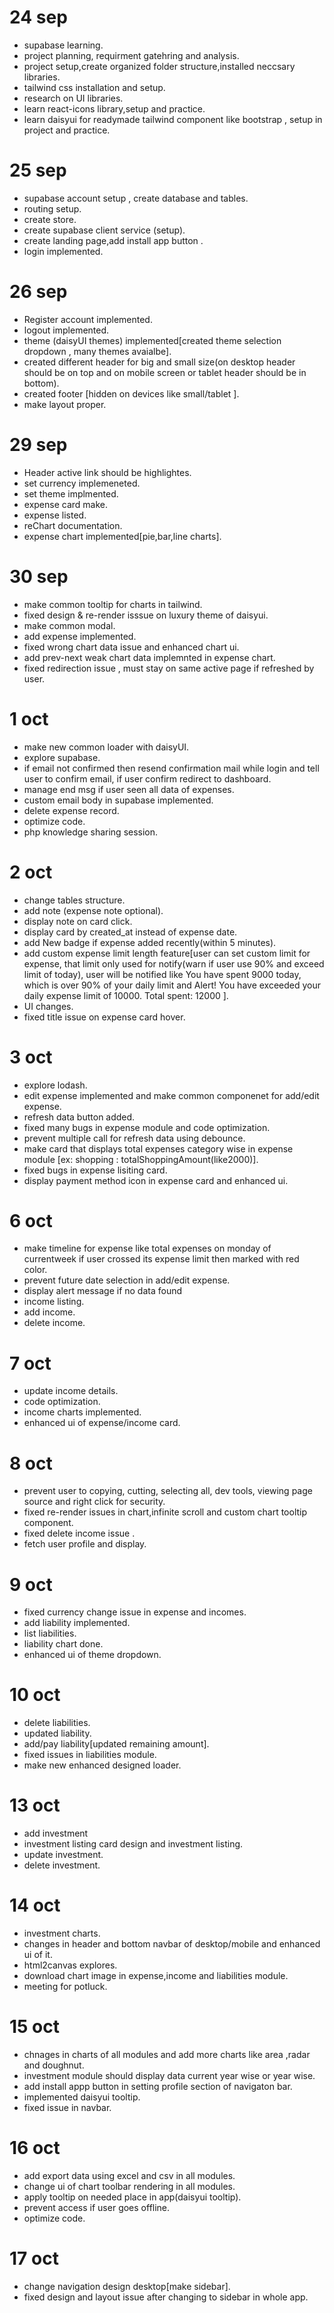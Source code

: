 # 24 sep

- supabase learning.
- project planning, requirment gatehring and analysis.
- project setup,create organized folder structure,installed neccsary libraries.
- tailwind css installation and setup.
- research on UI libraries.
- learn react-icons library,setup and practice.
- learn daisyui for readymade tailwind component like bootstrap , setup in project and practice.

# 25 sep

- supabase account setup , create database and tables.
- routing setup.
- create store.
- create supabase client service (setup).
- create landing page,add install app button .
- login implemented.

# 26 sep

- Register account implemented.
- logout implemented.
- theme (daisyUI themes) implemented[created theme selection dropdown , many themes avaialbe].
- created different header for big and small size(on desktop header should be on top and on mobile screen or tablet header should be in bottom).
- created footer [hidden on devices like small/tablet ].
- make layout proper.

# 29 sep

- Header active link should be highlightes.
- set currency implemeneted.
- set theme implmented.
- expense card make.
- expense listed.
- reChart documentation.
- expense chart implemented[pie,bar,line charts].

# 30 sep

- make common tooltip for charts in tailwind.
- fixed design & re-render isssue on luxury theme of daisyui.
- make common modal.
- add expense implemented.
- fixed wrong chart data issue and enhanced chart ui.
- add prev-next weak chart data implemnted in expense chart.
- fixed redirection issue , must stay on same active page if refreshed by user.

# 1 oct

- make new common loader with daisyUI.
- explore supabase.
- if email not confirmed then resend confirmation mail while login and tell user
  to confirm email, if user confirm redirect to dashboard.
- manage end msg if user seen all data of expenses.
- custom email body in supabase implemented.
- delete expense record.
- optimize code.
- php knowledge sharing session.


# 2 oct
- change tables structure.
- add note (expense note optional).
- display note on card click.
- display card by created_at instead of expense date.
- add New badge if expense added recently(within 5 minutes).
- add custom expense limit length feature[user can set custom limit for expense, that limit only used for notify(warn if user use 90% and exceed limit of today),
  user will be notified like You have spent 9000 today, which is over 90% of your daily limit and Alert! You have exceeded your daily expense limit of 10000. Total spent: 12000
  ].
- UI changes.
- fixed title issue on expense card hover.

# 3 oct
- explore lodash.
- edit expense implemented and make common componenet for add/edit expense.
- refresh data button added.
- fixed many bugs in expense module and code optimization.
- prevent multiple call for refresh data using debounce.
- make card that displays total expenses category wise in expense module [ex: shopping : totalShoppingAmount(like2000)].
- fixed bugs in expense lisiting card.
- display payment method icon in expense card and enhanced ui.


# 6 oct
- make timeline for expense like total expenses on monday of currentweek if user crossed its expense limit then marked with red color.
- prevent future date selection in add/edit expense.
- display alert message if no data found
- income listing.
- add income.
- delete income.


# 7 oct 
- update income details.
- code optimization.
- income charts implemented.
- enhanced ui of expense/income card.


# 8 oct
-  prevent user to copying, cutting, selecting all, dev tools, viewing page source and right click for security.
- fixed re-render issues in chart,infinite scroll and custom chart tooltip component.
- fixed delete income issue .
- fetch user profile and display.



# 9 oct
- fixed currency change issue in expense and incomes.
- add liability implemented.
- list liabilities.
- liability chart done.
- enhanced ui of theme dropdown.


# 10 oct
- delete liabilities.
- updated liability.
- add/pay liability[updated remaining amount].
- fixed issues in liabilities module.
- make new enhanced designed loader.


# 13 oct 
- add investment
- investment listing card design and investment listing.
- update investment.
- delete investment.

# 14 oct 
- investment charts.
- changes in header and bottom navbar of desktop/mobile and enhanced ui of it.
- html2canvas explores.
- download chart image in expense,income and liabilities module.
- meeting for potluck.
































# 15 oct

- chnages in charts of all modules and add more charts like area ,radar and doughnut.
- investment module should display data current year wise or year wise.
- add install appp button in setting profile section of navigaton bar.
- implemented daisyui tooltip.
- fixed issue in navbar.


# 16 oct 
- add export data using excel and csv in all modules.
- change ui of chart toolbar rendering in all modules.
- apply tooltip on needed place in app(daisyui tooltip).
- prevent access if user goes offline.
- optimize code.



# 17 oct

- change navigation design  desktop[make sidebar].
- fixed design and layout issue after changing to sidebar in whole app.
